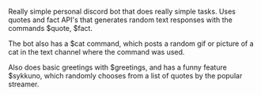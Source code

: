 Really simple personal discord bot that does really simple tasks. Uses quotes and fact API's that generates random text responses with the commands $quote, $fact.

The bot also has a $cat command, which posts a random gif or picture of a cat in the text channel where the command was used.

Also does basic greetings with $greetings, and has a funny feature $sykkuno, which randomly chooses from a list of quotes by the popular streamer.
